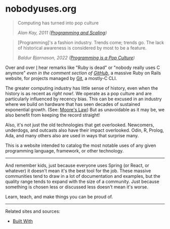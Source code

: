 # nobodyuses.org

> Computing has turned into pop culture
>
> _Alan Kay, 2011 ([Programming and Scaling][kay-2011])_

> [Programming]'s a fashion industry. Trends come; trends go. The lack of
> historical awareness is considered by most to be a feature.
>
> _Baldur Bjarnason, 2022 ([Programming is a Pop Culture][baldur-2022])_
 
Over and over [I][bp] hear remarks like "Ruby is dead" or "nobody really uses C
anymore" _even in the comment section of [GitHub][gh]_, a massive Ruby on Rails
website, for projects managed by [Git][git], a mostly-C CLI.

The greater computing industry has little sense of history, even when the
history is as recent as _right now!_. We operate as a pop culture and are
particularly influenced by recency bias. This can be excused in an industry
where we build on hardware that has seen decades of sustained exponential
growth. (See: [Moore's Law][moore]) But as unavoidable as it may be, we also
benefit from keeping the record straight!

Also, it's not just the old technologies that get overlooked. Newcomers,
underdogs, and outcasts also have their impact overlooked. Odin, R, Prolog,
Ada, and many others also are used in ways that surprise many.

This is a website intended to catalog the most notable uses of any given
programming language, framework, or other technology.

---

And remember kids, just because everyone uses Spring (or React, or whatever) it
doesn't mean it's the best tool for the job. These massive communities tend to
draw in a lot of documentation and examples, but the quality range tends to
expand with the size of a community. Just because something is chosen less or
discussed less doesn't mean it's worse.

Learn, teach, and make things you can be proud of.

---

Related sites and sources:

- [Built With](https://builtwith.com)



[baldur-2022]: https://baldurbjarnason.com/2022/programming-is-a-pop-culture/
[kay-2011]: https://www.youtube.com/watch?v=YyIQKBzIuBY

[bp]: https://github.com/booniepepper
[gh]: https://github.com/github
[git]: https://github.com/git/git
[moore]: https://en.wikipedia.org/wiki/Moore%27s_law
